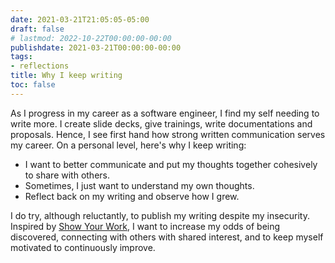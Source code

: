 ```yaml
---
date: 2021-03-21T21:05:05-05:00
draft: false
# lastmod: 2022-10-22T00:00:00-00:00
publishdate: 2021-03-21T00:00:00-00:00
tags:
- reflections
title: Why I keep writing
toc: false
---
```


As I progress in my career as a software engineer, I find my self needing to write more. I create slide decks, give trainings, write documentations and proposals. Hence, I see first hand how strong written communication serves my career. On a personal level, here's why I keep writing:

* I want to better communicate and put my thoughts together cohesively to share with others.
* Sometimes, I just want to understand my own thoughts.
* Reflect back on my writing and observe how I grew.

I do try, although reluctantly, to publish my writing despite my insecurity. Inspired by [Show Your Work](https://www.amazon.co.uk/Show-Your-Work-Getting-Discovered/dp/076117897X), I want to increase my odds of being discovered, connecting with others with shared interest, and to keep myself motivated to continuously improve.




